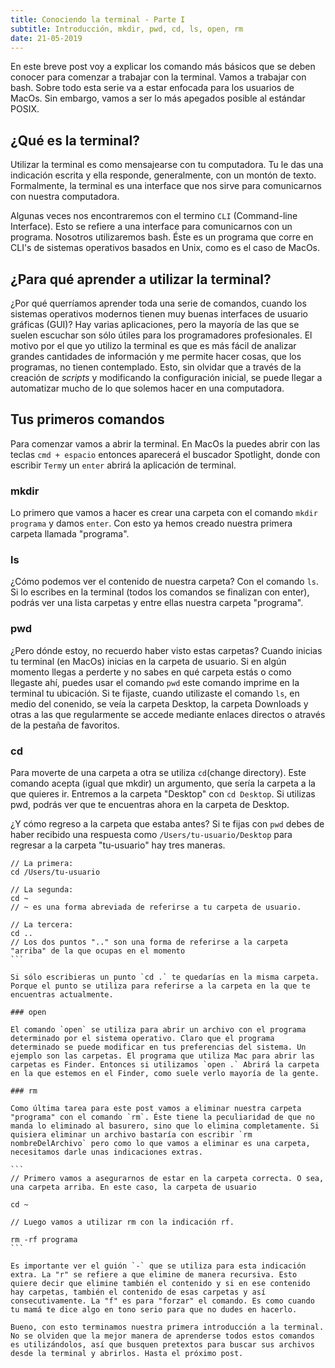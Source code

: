 ```yaml
---
title: Conociendo la terminal - Parte I
subtitle: Introducción, mkdir, pwd, cd, ls, open, rm
date: 21-05-2019
---
```


En este breve post voy a explicar los comando más básicos que se deben conocer para comenzar a trabajar con la terminal. Vamos a trabajar con bash. Sobre todo esta serie va a estar enfocada para los usuarios de MacOs. Sin embargo, vamos a ser lo más apegados posible al estándar POSIX.

## ¿Qué es la terminal?

Utilizar la terminal es como mensajearse con tu computadora. Tu le das una indicación escrita y ella responde, generalmente, con un montón de texto. Formalmente, la terminal es una interface que nos sirve para comunicarnos con nuestra computadora.

Algunas veces nos encontraremos con el termino `CLI` (Command-line Interface). Esto se refiere a una interface para comunicarnos con un programa. Nosotros utilizaremos bash. Éste es un programa que corre en CLI's de sistemas operativos basados en Unix, como es el caso de MacOs.

## ¿Para qué aprender a utilizar la terminal?

¿Por qué querríamos aprender toda una serie de comandos, cuando los sistemas operativos modernos tienen muy buenas interfaces de usuario gráficas (GUI)? Hay varias aplicaciones, pero la mayoría de las que se suelen escuchar son sólo útiles para los programadores profesionales. El motivo por el que yo utilizo la terminal es que es más fácil de analizar grandes cantidades de información y me permite hacer cosas, que los programas, no tienen contemplado. Esto, sin olvidar que a través de la creación de *scripts* y modificando la configuración inicial, se puede llegar a automatizar mucho de lo que solemos hacer en una computadora.

## Tus primeros comandos

Para comenzar vamos a abrir la terminal. En MacOs la puedes abrir con las teclas `cmd + espacio` entonces aparecerá el buscador Spotlight, donde con escribir `Term`y un `enter` abrirá la aplicación de terminal.

### mkdir

Lo primero que vamos a hacer es crear una carpeta con el comando `mkdir programa` y damos `enter`. Con esto ya hemos creado nuestra primera carpeta llamada "programa".

### ls

¿Cómo podemos ver el contenido de nuestra carpeta? Con el comando `ls`. Si lo escribes en la terminal (todos los comandos se finalizan con enter), podrás ver una lista carpetas y entre ellas nuestra carpeta "programa".

### pwd

¿Pero dónde estoy, no recuerdo haber visto estas carpetas? Cuando inicias tu terminal (en MacOs) inicias en la carpeta de usuario. Si en algún momento llegas a perderte y no sabes en qué carpeta estás o como llegaste ahí, puedes usar el comando `pwd` este comando imprime en la terminal tu ubicación. Si te fijaste, cuando utilizaste el comando `ls`, en medio del conenido, se veía la carpeta Desktop, la carpeta Downloads y otras a las que regularmente se accede mediante enlaces directos o através de la pestaña de favoritos.

### cd

Para moverte de una carpeta a otra se utiliza `cd`(change directory). Este comando acepta (igual que mkdir) un argumento, que sería la carpeta a la que quieres ir. Entremos a la carpeta "Desktop" con `cd Desktop`. Si utilizas pwd, podrás ver que te encuentras ahora en la carpeta de Desktop.

¿Y cómo regreso a la carpeta que estaba antes? Si te fijas con `pwd` debes de haber recibido una respuesta como `/Users/tu-usuario/Desktop` para regresar a la carpeta "tu-usuario" hay tres maneras.

````
// La primera:
cd /Users/tu-usuario

// La segunda:
cd ~
// ~ es una forma abreviada de referirse a tu carpeta de usuario.

// La tercera:
cd ..
// Los dos puntos ".." son una forma de referirse a la carpeta "arriba" de la que ocupas en el momento
```

Si sólo escribieras un punto `cd .` te quedarías en la misma carpeta. Porque el punto se utiliza para referirse a la carpeta en la que te encuentras actualmente.

### open

El comando `open` se utiliza para abrir un archivo con el programa determinado por el sistema operativo. Claro que el programa determinado se puede modificar en tus preferencias del sistema. Un ejemplo son las carpetas. El programa que utiliza Mac para abrir las carpetas es Finder. Entonces si utilizamos `open .` Abrirá la carpeta en la que estemos en el Finder, como suele verlo mayoría de la gente.

### rm

Como última tarea para este post vamos a eliminar nuestra carpeta "programa" con el comando `rm`. Éste tiene la peculiaridad de que no manda lo eliminado al basurero, sino que lo elimina completamente. Si quisiera eliminar un archivo bastaría con escribir `rm nombreDelArchivo` pero como lo que vamos a eliminar es una carpeta, necesitamos darle unas indicaciones extras.

```
// Primero vamos a asegurarnos de estar en la carpeta correcta. O sea, una carpeta arriba. En este caso, la carpeta de usuario

cd ~ 

// Luego vamos a utilizar rm con la indicación rf.

rm -rf programa
```

Es importante ver el guión `-` que se utiliza para esta indicación extra. La "r" se refiere a que elimine de manera recursiva. Esto quiere decir que elimine también el contenido y si en ese contenido hay carpetas, también el contenido de esas carpetas y así consecutivamente. La "f" es para "forzar" el comando. Es como cuando tu mamá te dice algo en tono serio para que no dudes en hacerlo.

Bueno, con esto terminamos nuestra primera introducción a la terminal. No se olviden que la mejor manera de aprenderse todos estos comandos es utilizándolos, así que busquen pretextos para buscar sus archivos desde la terminal y abrirlos. Hasta el próximo post.
